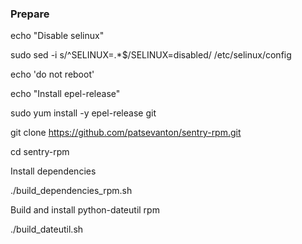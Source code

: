 ### Prepare

echo "Disable selinux"

sudo sed -i s/^SELINUX=.*$/SELINUX=disabled/ /etc/selinux/config

echo 'do not reboot'

echo "Install epel-release"

sudo yum install -y epel-release git

git clone https://github.com/patsevanton/sentry-rpm.git

cd sentry-rpm

Install dependencies

./build_dependencies_rpm.sh

Build and install python-dateutil rpm

./build_dateutil.sh

